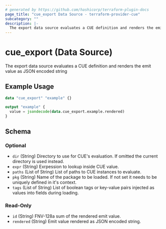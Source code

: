 ```yaml
---
# generated by https://github.com/hashicorp/terraform-plugin-docs
page_title: "cue_export Data Source - terraform-provider-cue"
subcategory: ""
description: |-
  The export data source evaluates a CUE definition and renders the emit value as JSON encoded string
---
```


# cue_export (Data Source)

The export data source evaluates a CUE definition and renders the emit value as JSON encoded string

## Example Usage

```terraform
data "cue_export" "example" {}

output "example" {
  value = jsondecode(data.cue_export.example.rendered)
}
```

<!-- schema generated by tfplugindocs -->
## Schema

### Optional

- `dir` (String) Directory to use for CUE's evaluation. If omitted the current directory is used instead.
- `expr` (String) Exrpession to lookup inside CUE value.
- `paths` (List of String) List of paths to CUE instances to evaluate.
- `pkg` (String) Name of the package to be loaded. If not set it needs to be uniquely defined in it's context.
- `tags` (List of String) List of boolean tags or key-value pairs injected as values into fields during loading.

### Read-Only

- `id` (String) FNV-128a sum of the rendered emit value.
- `rendered` (String) Emit value rendered as JSON encoded string.


